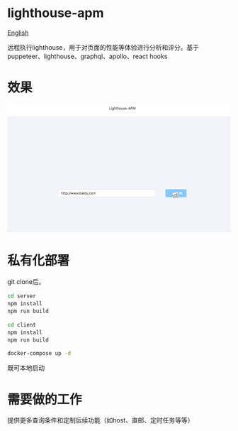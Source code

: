 # lighthouse-apm

[English](./README.md)

远程执行lighthouse，用于对页面的性能等体验进行分析和评分。基于puppeteer、lighthouse、graphql、apollo、react hooks

# 效果

<img src="https://raw.githubusercontent.com/brizer/graph-bed/master/img/Feb-02-2021%2010-07-41.gif"/>


# 私有化部署

git clone后。

``` bash
cd server 
npm install
npm run build
```

``` bash
cd client
npm install
npm run build
```

``` bash
docker-compose up -d
```

既可本地启动

# 需要做的工作

提供更多查询条件和定制后续功能（如host、直邮、定时任务等等）